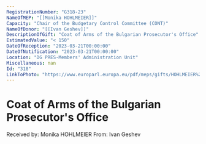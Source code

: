 ```yaml
---
RegistrationNumber: "G318-23"
NameOfMEP: "[[Monika HOHLMEIER]]"
Capacity: "Chair of the Budgetary Control Committee (CONT)"
NameOfDonor: "[[Ivan Geshev]]"
DescriptionOfGift: "Coat of Arms of the Bulgarian Prosecutor's Office"
EstimatedValue: "< 150"
DateOfReception: "2023-03-21T00:00:00"
DateOfNotification: "2023-03-21T00:00:00"
Location: "DG PRES-Members' Administration Unit"
Miscellaneous: nan
Id: "318"
LinkToPhoto: "https://www.europarl.europa.eu/pdf/meps/gifts/HOHLMEIER%20Monika_G318-23_1679660879087.jpg#"
---
```


# Coat of Arms of the Bulgarian Prosecutor's Office

Received by: Monika HOHLMEIER
From: Ivan Geshev
